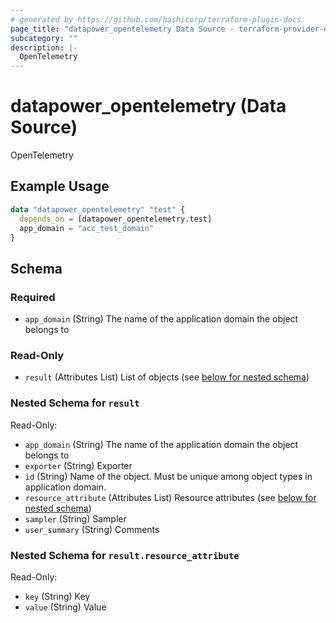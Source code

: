 ```yaml
---
# generated by https://github.com/hashicorp/terraform-plugin-docs
page_title: "datapower_opentelemetry Data Source - terraform-provider-datapower"
subcategory: ""
description: |-
  OpenTelemetry
---
```


# datapower_opentelemetry (Data Source)

OpenTelemetry

## Example Usage

```terraform
data "datapower_opentelemetry" "test" {
  depends_on = [datapower_opentelemetry.test]
  app_domain = "acc_test_domain"
}
```

<!-- schema generated by tfplugindocs -->
## Schema

### Required

- `app_domain` (String) The name of the application domain the object belongs to

### Read-Only

- `result` (Attributes List) List of objects (see [below for nested schema](#nestedatt--result))

<a id="nestedatt--result"></a>
### Nested Schema for `result`

Read-Only:

- `app_domain` (String) The name of the application domain the object belongs to
- `exporter` (String) Exporter
- `id` (String) Name of the object. Must be unique among object types in application domain.
- `resource_attribute` (Attributes List) Resource attributes (see [below for nested schema](#nestedatt--result--resource_attribute))
- `sampler` (String) Sampler
- `user_summary` (String) Comments

<a id="nestedatt--result--resource_attribute"></a>
### Nested Schema for `result.resource_attribute`

Read-Only:

- `key` (String) Key
- `value` (String) Value
